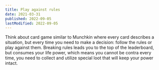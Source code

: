 ```yaml
---
title: Play against rules
date: 2021-03-31
published: 2022-09-05
lastModified: 2022-09-05
---
```


Think about card game similar to Munchkin where every card describes a situation, but every time you need to make a decision: follow the rules or play against them. Breaking rules leads you to the top of the leaderboard, but consumes your life power, which means you cannot be contra every time, you need to collect and utilize special loot that will keep your power intact.